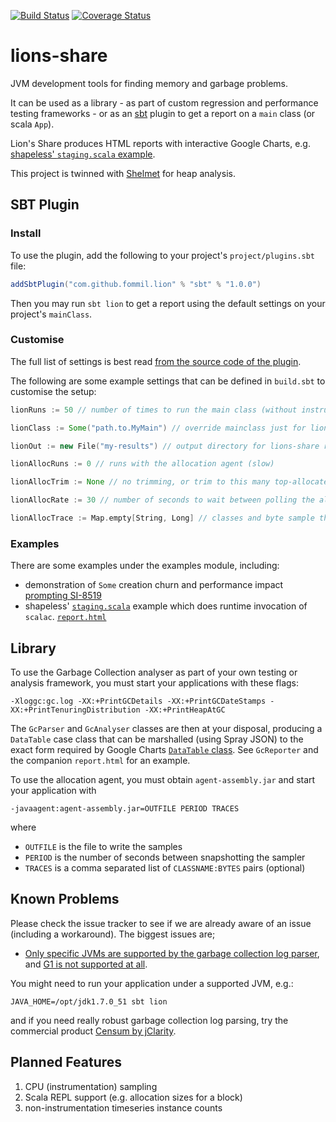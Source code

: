 [![Build Status](https://travis-ci.org/fommil/lions-share.svg?branch=master)](https://travis-ci.org/fommil/lions-share)
[![Coverage Status](https://coveralls.io/repos/fommil/lions-share/badge.svg?branch=master)](https://coveralls.io/r/fommil/lions-share?branch=master)


lions-share
===========

JVM development tools for finding memory and garbage problems.

It can be used as a library - as part of custom regression and performance testing frameworks -
or as an [sbt](https://github.com/sbt/sbt) plugin to get a report on a `main` class (or scala `App`).

Lion's Share produces HTML reports with interactive Google Charts, e.g.
[shapeless' `staging.scala` example](http://fommil.github.io/lions-share/shapeless/report.html).

This project is twinned with [Shelmet](https://github.com/rorygraves/shelmet) for heap analysis.


## SBT Plugin

### Install

To use the plugin, add the following to your project's `project/plugins.sbt` file:

```scala
addSbtPlugin("com.github.fommil.lion" % "sbt" % "1.0.0")
```

Then you may run `sbt lion` to get a report using the default settings on your
project's `mainClass`.

### Customise

The full list of settings is best read [from the source code of the plugin](https://github.com/fommil/lions-share/blob/master/sbt/src/main/scala/LionPlugin.scala#L15).

The following are some example settings that can be defined in `build.sbt` to customise the setup:

```scala
lionRuns := 50 // number of times to run the main class (without instrumentation)

lionClass := Some("path.to.MyMain") // override mainclass just for lions-share

lionOut := new File("my-results") // output directory for lions-share reports and log files

lionAllocRuns := 0 // runs with the allocation agent (slow)

lionAllocTrim := None // no trimming, or trim to this many top-allocated objects

lionAllocRate := 30 // number of seconds to wait between polling the allocation agent.

lionAllocTrace := Map.empty[String, Long] // classes and byte sample threshold
```

### Examples

There are some examples under the examples module, including:

* demonstration of `Some` creation churn and performance impact [prompting SI-8519](https://issues.scala-lang.org/browse/SI-8519)
* shapeless' [`staging.scala`](http://github.com/milessabin/shapeless/blob/master/examples/src/main/scala/shapeless/examples/staging.scala) example which does runtime invocation of `scalac`. [`report.html`](http://fommil.github.io/lions-share/shapeless/report.html)


## Library

To use the Garbage Collection analyser as part of your own testing or analysis framework, you must start your applications with these flags:

```
-Xloggc:gc.log -XX:+PrintGCDetails -XX:+PrintGCDateStamps -XX:+PrintTenuringDistribution -XX:+PrintHeapAtGC
```

The `GcParser` and `GcAnalyser` classes are then at your disposal, producing a `DataTable` case class that can be marshalled (using Spray JSON) to the exact form required by Google Charts [`DataTable` class](https://developers.google.com/chart/interactive/docs/reference#DataTable). See `GcReporter` and the companion `report.html` for an example.

To use the allocation agent, you must obtain `agent-assembly.jar` and start your application with

```
-javaagent:agent-assembly.jar=OUTFILE PERIOD TRACES
```

where

* `OUTFILE` is the file to write the samples
* `PERIOD` is the number of seconds between snapshotting the sampler
* `TRACES` is a comma separated list of `CLASSNAME:BYTES` pairs (optional)


## Known Problems

Please check the issue tracker to see if we are already aware of an issue (including a workaround). The biggest issues are;

* [Only specific JVMs are supported by the garbage collection log parser](https://github.com/fommil/lions-share/blob/master/analysis/src/main/scala/com/github/fommil/lion/gc/parser.scala#L24), and [G1 is not supported at all](https://github.com/fommil/lions-share/issues/13).

You might need to run your application under a supported JVM, e.g.:

```
JAVA_HOME=/opt/jdk1.7.0_51 sbt lion
```

and if you need really robust garbage collection log parsing, try the commercial product [Censum by jClarity](http://www.jclarity.com/censum/).


## Planned Features

1. CPU (instrumentation) sampling
2. Scala REPL support (e.g. allocation sizes for a block)
3. non-instrumentation timeseries instance counts
